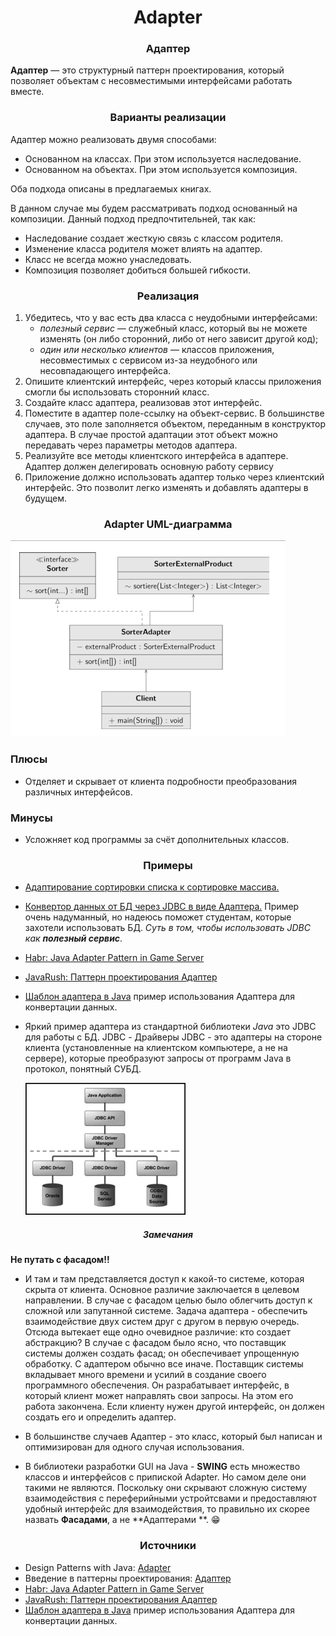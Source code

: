 <h1 align="center">
   Adapter
</h1>
<h3 align="center">
   Адаптер
</h3>

**Адаптер** — это структурный паттерн проектирования, который позволяет объектам с несовместимыми интерфейсами работать
вместе.


<h3 align="center">
   Варианты реализации
</h3>

Адаптер можно реализовать двумя способами:

- Основанном на классах. При этом используется наследование.
- Основанном на объектах. При этом используется композиция.

Оба подхода описаны в предлагаемых книгах.

В данном случае мы будем рассматривать подход основанный на композиции. Данный подход предпочтительней, так как:

- Наследование создает жесткую связь с классом родителя.
- Изменение класса родителя может влиять на адаптер.
- Класс не всегда можно унаследовать.
- Композиция позволяет добиться большей гибкости.

<h3 align="center">
   Реализация
</h3>

1. Убедитесь, что у вас есть два класса с неудобными интерфейсами:
    - *полезный сервис* — служебный класс, который вы не можете изменять (он либо сторонний, либо от него зависит другой
      код);
    - *один или несколько клиентов* — классов приложения, несовместимых с сервисом из-за неудобного или несовпадающего
      интерфейса.
2. Опишите клиентский интерфейс, через который классы приложения смогли бы использовать сторонний класс.
3. Создайте класс адаптера, реализовав этот интерфейс.
4. Поместите в адаптер поле-ссылку на объект-сервис. В большинстве случаев, это поле заполняется объектом, переданным в
   конструктор адаптера. В случае простой адаптации этот объект можно передавать через параметры методов адаптера.
5. Реализуйте все методы клиентского интерфейса в адаптере. Адаптер должен делегировать основную работу сервису
6. Приложение должно использовать адаптер только через клиентский интерфейс. Это позволит легко изменять и добавлять
   адаптеры в будущем.

<h3 align="center">
   Adapter UML-диаграмма
</h3>

![diagram.png](diagram.png)

<h3>Плюсы</h3>

- Отделяет и скрывает от клиента подробности преобразования различных интерфейсов.

<h3>Минусы</h3>

- Усложняет код программы за счёт дополнительных классов.

<h3 align="center">
   Примеры
</h3>

- [Адаптирование сортировки списка к сортировке массива.](code/sort)
- [Конвертор данных от БД через JDBC в виде Адаптера.](code/JDBCexample)
  Пример очень надуманный, но надеюсь поможет студентам, которые захотели использовать БД. *Суть в том, чтобы
  использовать JDBC как **полезный сервис***.
- [Habr: Java Adapter Pattern in Game Server](https://habr.com/ru/articles/577220/)
- [JavaRush: Паттерн проектирования Адаптер](https://javarush.com/groups/posts/2139-pattern-proektirovanija-adapter)
- [Шаблон адаптера в Java](https://for-each.dev/lessons/b/-java-adapter-pattern) пример использования Адаптера для
  конвертации данных.
- Яркий пример адаптера из стандартной библиотеки *Java* это JDBC для работы с БД. JDBC - Драйверы
  JDBC - это адаптеры на стороне клиента (установленные на клиентском компьютере, а не на
  сервере), которые преобразуют запросы от программ Java в протокол, понятный СУБД.

  ![JDBC.png](JDBC.png)

<h5 align="center">
   Замечания
</h5>

**Не путать с фасадом!!**

- И там и там представляется доступ к какой-то системе, которая скрыта от клиента. Основное различие заключается в
  целевом
  направлении. В случае с фасадом целью было облегчить доступ к сложной или запутанной системе. Задача адаптера -
  обеспечить взаимодействие двух систем друг с другом в первую очередь. Отсюда вытекает еще одно очевидное различие: кто
  создает абстракцию? В случае с фасадом было ясно, что поставщик системы должен создать фасад; он обеспечивает
  упрощенную
  обработку. С адаптером обычно все иначе. Поставщик системы вкладывает много времени и усилий в создание своего
  программного обеспечения. Он разрабатывает интерфейс, в который клиент может направлять свои запросы. На этом его
  работа
  закончена. Если клиенту нужен другой интерфейс, он должен создать его и определить адаптер.

- В большинстве случаев Адаптер - это класс, который был написан и оптимизирован для одного случая использования.

- В библиотеки разработки GUI на Java - **SWING** есть множество классов и интерфейсов с припиской Adapter. Но самом
  деле они такими не являются. Поскольку они скрывают сложную систему взаимодействия с переферийными устройтсвами и
  предоставляют удобный интерфейс для взаимодействия, то правильно их скорее назвать **Фасадами**, а не **Адаптерами
  **. :grin:

<h3 align="center">
   Источники
</h3>

- Design Patterns with
  Java: [Adapter](books/Olaf%20Musch%20EN.pdf)
- Введение в паттерны
  проектирования: [Адаптер](books/Alexander%20Shvets%20RU.pdf)
- [Habr: Java Adapter Pattern in Game Server](https://habr.com/ru/articles/577220/)
- [JavaRush: Паттерн проектирования Адаптер](https://javarush.com/groups/posts/2139-pattern-proektirovanija-adapter)
- [Шаблон адаптера в Java](https://for-each.dev/lessons/b/-java-adapter-pattern) пример использования Адаптера для
  конвертации данных.